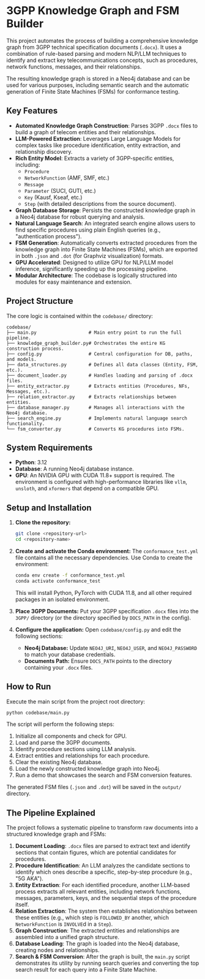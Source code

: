 # 3GPP Knowledge Graph and FSM Builder

This project automates the process of building a comprehensive knowledge graph from 3GPP technical specification documents (`.docx`). It uses a combination of rule-based parsing and modern NLP/LLM techniques to identify and extract key telecommunications concepts, such as procedures, network functions, messages, and their relationships.

The resulting knowledge graph is stored in a Neo4j database and can be used for various purposes, including semantic search and the automatic generation of Finite State Machines (FSMs) for conformance testing.

## Key Features

- **Automated Knowledge Graph Construction**: Parses 3GPP `.docx` files to build a graph of telecom entities and their relationships.
- **LLM-Powered Extraction**: Leverages Large Language Models for complex tasks like procedure identification, entity extraction, and relationship discovery.
- **Rich Entity Model**: Extracts a variety of 3GPP-specific entities, including:
    - `Procedure`
    - `NetworkFunction` (AMF, SMF, etc.)
    - `Message`
    - `Parameter` (SUCI, GUTI, etc.)
    - `Key` (Kausf, Kseaf, etc.)
    - `Step` (with detailed descriptions from the source document).
- **Graph Database Storage**: Persists the constructed knowledge graph in a Neo4j database for robust querying and analysis.
- **Natural Language Search**: An integrated search engine allows users to find specific procedures using plain English queries (e.g., "authentication process").
- **FSM Generation**: Automatically converts extracted procedures from the knowledge graph into Finite State Machines (FSMs), which are exported in both `.json` and `.dot` (for Graphviz visualization) formats.
- **GPU Accelerated**: Designed to utilize GPU for NLP/LLM model inference, significantly speeding up the processing pipeline.
- **Modular Architecture**: The codebase is logically structured into modules for easy maintenance and extension.

## Project Structure

The core logic is contained within the `codebase/` directory:

```
codebase/
├── main.py                   # Main entry point to run the full pipeline.
├── knowledge_graph_builder.py# Orchestrates the entire KG construction process.
├── config.py                 # Central configuration for DB, paths, and models.
├── data_structures.py        # Defines all data classes (Entity, FSM, etc.).
├── document_loader.py        # Handles loading and parsing of .docx files.
├── entity_extractor.py       # Extracts entities (Procedures, NFs, Messages, etc.).
├── relation_extractor.py     # Extracts relationships between entities.
├── database_manager.py       # Manages all interactions with the Neo4j database.
├── search_engine.py          # Implements natural language search functionality.
└── fsm_converter.py          # Converts KG procedures into FSMs.
```

## System Requirements

- **Python**: 3.12
- **Database**: A running Neo4j database instance.
- **GPU**: An NVIDIA GPU with CUDA 11.8+ support is required. The environment is configured with high-performance libraries like `vllm`, `unsloth`, and `xformers` that depend on a compatible GPU.

## Setup and Installation

1.  **Clone the repository:**
    ```bash
    git clone <repository-url>
    cd <repository-name>
    ```

2.  **Create and activate the Conda environment:**
    The `conformance_test.yml` file contains all the necessary dependencies. Use Conda to create the environment:
    ```bash
    conda env create -f conformance_test.yml
    conda activate conformance_test
    ```
    This will install Python, PyTorch with CUDA 11.8, and all other required packages in an isolated environment.

3.  **Place 3GPP Documents:**
    Put your 3GPP specification `.docx` files into the `3GPP/` directory (or the directory specified by `DOCS_PATH` in the config).

4.  **Configure the application:**
    Open `codebase/config.py` and edit the following sections:
    - **Neo4j Database:** Update `NEO4J_URI`, `NEO4J_USER`, and `NEO4J_PASSWORD` to match your database credentials.
    - **Documents Path:** Ensure `DOCS_PATH` points to the directory containing your `.docx` files.

## How to Run

Execute the main script from the project root directory:

```bash
python codebase/main.py
```

The script will perform the following steps:
1.  Initialize all components and check for GPU.
2.  Load and parse the 3GPP documents.
3.  Identify procedure sections using LLM analysis.
4.  Extract entities and relationships for each procedure.
5.  Clear the existing Neo4j database.
6.  Load the newly constructed knowledge graph into Neo4j.
7.  Run a demo that showcases the search and FSM conversion features.

The generated FSM files (`.json` and `.dot`) will be saved in the `output/` directory.

## The Pipeline Explained

The project follows a systematic pipeline to transform raw documents into a structured knowledge graph and FSMs:

1.  **Document Loading**: `.docx` files are parsed to extract text and identify sections that contain figures, which are potential candidates for procedures.
2.  **Procedure Identification**: An LLM analyzes the candidate sections to identify which ones describe a specific, step-by-step procedure (e.g., "5G AKA").
3.  **Entity Extraction**: For each identified procedure, another LLM-based process extracts all relevant entities, including network functions, messages, parameters, keys, and the sequential steps of the procedure itself.
4.  **Relation Extraction**: The system then establishes relationships between these entities (e.g., which step is `FOLLOWED_BY` another, which `NetworkFunction` is `INVOLVE`d in a `Step`).
5.  **Graph Construction**: The extracted entities and relationships are assembled into a unified graph structure.
6.  **Database Loading**: The graph is loaded into the Neo4j database, creating nodes and relationships.
7.  **Search & FSM Conversion**: After the graph is built, the `main.py` script demonstrates its utility by running search queries and converting the top search result for each query into a Finite State Machine.
